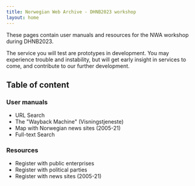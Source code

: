 ```yaml
---
title: Norwegian Web Archive - DHNB2023 workshop
layout: home
---
```


These pages contain user manuals and resources for the NWA workshop during DHNB2023.

The service you will test are prototypes in development. You may experience trouble and instability, but will get early insight in services to come, and contribute to our further development.

## Table of content

### User manuals
  - URL Search
  - The "Wayback Machine" (Visningstjeneste)
  - Map with Norwegian news sites (2005-21)
  - Full-text Search

### Resources
  - Register with public enterprises
  - Register with political parties
  - Register with news sites (2005-21)
